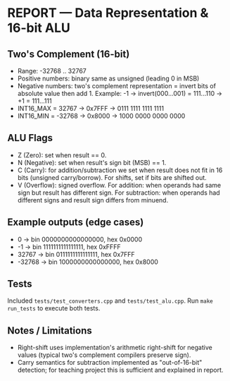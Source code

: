 # REPORT — Data Representation & 16-bit ALU

## Two's Complement (16-bit)
- Range: -32768 .. 32767
- Positive numbers: binary same as unsigned (leading 0 in MSB)
- Negative numbers: two's complement representation = invert bits of absolute value then add 1.
  Example: -1 -> invert(000...001) = 111...110 -> +1 = 111...111
- INT16_MAX = 32767 -> 0x7FFF -> 0111 1111 1111 1111
- INT16_MIN = -32768 -> 0x8000 -> 1000 0000 0000 0000

## ALU Flags
- Z (Zero): set when result == 0.
- N (Negative): set when result's sign bit (MSB) == 1.
- C (Carry): for addition/subtraction we set when result does not fit in 16 bits (unsigned carry/borrow). For shifts, set if bits are shifted out.
- V (Overflow): signed overflow. For addition: when operands had same sign but result has different sign. For subtraction: when operands had different signs and result sign differs from minuend.

## Example outputs (edge cases)
- 0 -> bin 0000000000000000, hex 0x0000
- -1 -> bin 1111111111111111, hex 0xFFFF
- 32767 -> bin 0111111111111111, hex 0x7FFF
- -32768 -> bin 1000000000000000, hex 0x8000

## Tests
Included `tests/test_converters.cpp` and `tests/test_alu.cpp`.
Run `make run_tests` to execute both tests.

## Notes / Limitations
- Right-shift uses implementation's arithmetic right-shift for negative values (typical two's complement compilers preserve sign).
- Carry semantics for subtraction implemented as "out-of-16-bit" detection; for teaching project this is sufficient and explained in report.

